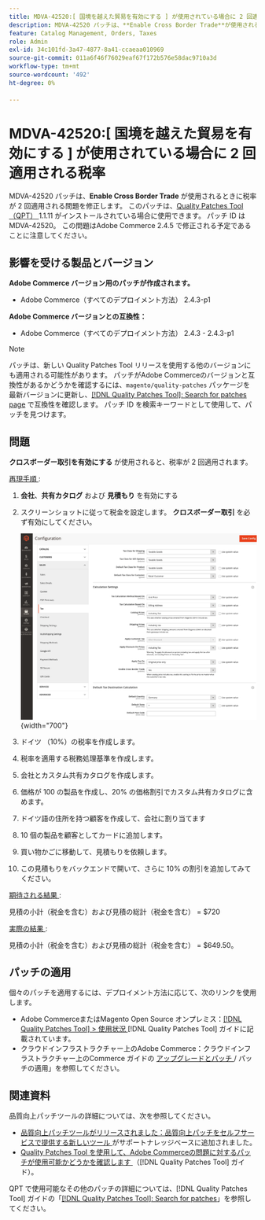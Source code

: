 ```yaml
---
title: MDVA-42520:[ 国境を越えた貿易を有効にする ] が使用されている場合に 2 回適用される税率
description: MDVA-42520 パッチは、**Enable Cross Border Trade**が使用されるときに税率が 2 回適用される問題を修正します。 このパッチは、[Quality Patches Tool （QPT） ] （https://experienceleague.adobe.com/en/docs/commerce-operations/tools/quality-patches-tool/quality-patches-tool-to-self-serve-quality-patches） 1.1.11 がインストールされている場合に利用できます。 パッチ ID は MDVA-42520。 この問題はAdobe Commerce 2.4.5 で修正される予定であることに注意してください。
feature: Catalog Management, Orders, Taxes
role: Admin
exl-id: 34c101fd-3a47-4877-8a41-ccaeaa010969
source-git-commit: 011a6f46f76029eaf67f172b576e58dac9710a3d
workflow-type: tm+mt
source-wordcount: '492'
ht-degree: 0%

---
```


# MDVA-42520:[ 国境を越えた貿易を有効にする ] が使用されている場合に 2 回適用される税率

MDVA-42520 パッチは、**Enable Cross Border Trade** が使用されるときに税率が 2 回適用される問題を修正します。 このパッチは、[Quality Patches Tool （QPT） ](https://experienceleague.adobe.com/en/docs/commerce-operations/tools/quality-patches-tool/quality-patches-tool-to-self-serve-quality-patches)1.1.11 がインストールされている場合に使用できます。 パッチ ID は MDVA-42520。 この問題はAdobe Commerce 2.4.5 で修正される予定であることに注意してください。

## 影響を受ける製品とバージョン

**Adobe Commerce バージョン用のパッチが作成されます。**

* Adobe Commerce（すべてのデプロイメント方法） 2.4.3-p1

**Adobe Commerce バージョンとの互換性：**

* Adobe Commerce（すべてのデプロイメント方法） 2.4.3 - 2.4.3-p1

>[!NOTE]
>
>パッチは、新しい Quality Patches Tool リリースを使用する他のバージョンにも適用される可能性があります。 パッチがAdobe Commerceのバージョンと互換性があるかどうかを確認するには、`magento/quality-patches` パッケージを最新バージョンに更新し、[[!DNL Quality Patches Tool]: Search for patches page](https://experienceleague.adobe.com/en/docs/commerce-operations/tools/quality-patches-tool/quality-patches-tool-to-self-serve-quality-patches) で互換性を確認します。 パッチ ID を検索キーワードとして使用して、パッチを見つけます。

## 問題

**クロスボーダー取引を有効にする** が使用されると、税率が 2 回適用されます。

<u> 再現手順 </u>:

1. **会社**、**共有カタログ** および **見積もり** を有効にする
1. スクリーンショットに従って税金を設定します。 **クロスボーダー取引** を必ず有効にしてください。

   ![ 税金設定 ](/help/assets/tools/tax_settings_1.png){width="700"}

1. ドイツ （10%）の税率を作成します。
1. 税率を適用する税務処理基準を作成します。
1. 会社とカスタム共有カタログを作成します。
1. 価格が 100 の製品を作成し、20% の価格割引でカスタム共有カタログに含めます。
1. ドイツ語の住所を持つ顧客を作成して、会社に割り当てます
1. 10 個の製品を顧客としてカードに追加します。
1. 買い物かごに移動して、見積もりを依頼します。
1. この見積もりをバックエンドで開いて、さらに 10% の割引を追加してみてください。

<u> 期待される結果 </u>:

見積の小計（税金を含む）および見積の総計（税金を含む） = $720

<u> 実際の結果 </u>:

見積の小計（税金を含む）および見積の総計（税金を含む） = $649.50。

## パッチの適用

個々のパッチを適用するには、デプロイメント方法に応じて、次のリンクを使用します。

* Adobe CommerceまたはMagento Open Source オンプレミス：[[!DNL Quality Patches Tool] > 使用状況 ](/help/tools/quality-patches-tool/usage.md) [!DNL Quality Patches Tool] ガイドに記載されています。
* クラウドインフラストラクチャー上のAdobe Commerce：クラウドインフラストラクチャー上のCommerce ガイドの [ アップグレードとパッチ ](https://experienceleague.adobe.com/docs/commerce-cloud-service/user-guide/develop/upgrade/apply-patches.html)/ パッチの適用」を参照してください。

## 関連資料

品質向上パッチツールの詳細については、次を参照してください。

* [ 品質向上パッチツールがリリースされました：品質向上パッチをセルフサービスで提供する新しいツール ](https://experienceleague.adobe.com/en/docs/commerce-operations/tools/quality-patches-tool/quality-patches-tool-to-self-serve-quality-patches) がサポートナレッジベースに追加されました。
* [Quality Patches Tool を使用して、Adobe Commerceの問題に対するパッチが使用可能かどうかを確認します ](/help/tools/quality-patches-tool/patches-available-in-qpt/check-patch-for-magento-issue-with-magento-quality-patches.md) （[!DNL Quality Patches Tool] ガイド）。

QPT で使用可能なその他のパッチの詳細については、[!DNL Quality Patches Tool] ガイドの「[[!DNL Quality Patches Tool]: Search for patches](https://experienceleague.adobe.com/tools/commerce-quality-patches/index.html)」を参照してください。
